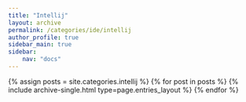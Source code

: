 ```yaml
---
title: "Intellij"
layout: archive
permalink: /categories/ide/intellij
author_profile: true
sidebar_main: true
sidebar:
    nav: "docs"
---
```


{% assign posts = site.categories.intellij %}
{% for post in posts %} {% include archive-single.html type=page.entries_layout %} {% endfor %}